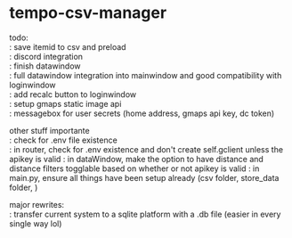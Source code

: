 # tempo-csv-manager

todo:  
: save itemid to csv and preload  
: discord integration  
: finish datawindow  
: full datawindow integration into mainwindow and good compatibility with loginwindow  
: add recalc button to loginwindow  
: setup gmaps static image api  
: messagebox for user secrets (home address, gmaps api key, dc token)  
  
other stuff importante  
: check for .env file existence  
: in router, check for .env existence and don't create self.gclient unless the apikey is valid
: in dataWindow, make the option to have distance and distance filters togglable based on whether or not apikey is valid
: in main.py, ensure all things have been setup already (csv folder, store_data folder, )

major rewrites:  
: transfer current system to a sqlite platform with a .db file (easier in every single way lol) 